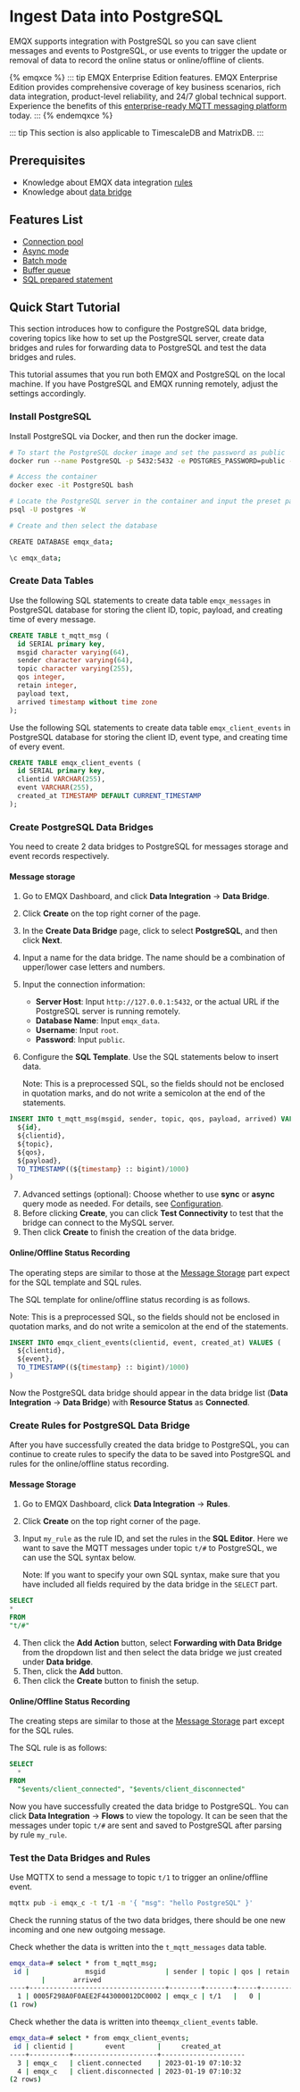 # Ingest Data into PostgreSQL

EMQX supports integration with PostgreSQL so you can save client messages and events to PostgreSQL, or use events to trigger the update or removal of data to record the online status or online/offline of clients.

{% emqxce %}
::: tip
EMQX Enterprise Edition features. EMQX Enterprise Edition provides comprehensive coverage of key business scenarios, rich data integration, product-level reliability, and 24/7 global technical support. Experience the benefits of this [enterprise-ready MQTT messaging platform](https://www.emqx.com/en/try?product=enterprise) today.
:::
{% endemqxce %}

::: tip
This section is also applicable to TimescaleDB and MatrixDB.
:::

## Prerequisites

- Knowledge about EMQX data integration [rules](./rules.md)
- Knowledge about [data bridge](./data-bridges.md)

## Features List

- [Connection pool](./data-bridges.md#connection-pool)
- [Async mode](./data-bridges.md#async-mode)
- [Batch mode](./data-bridges.md#batch-mode)
- [Buffer queue](./data-bridges.md#buffer-queue)
- [SQL prepared statement](./data-bridges.md#prepared-statement)

## Quick Start Tutorial

This section introduces how to configure the PostgreSQL data bridge, covering topics like how to set up the PostgreSQL server, create data bridges and rules for forwarding data to PostgreSQL and test the data bridges and rules.

This tutorial assumes that you run both EMQX and PostgreSQL on the local machine. If you have PostgreSQL and EMQX running remotely, adjust the settings accordingly.

### Install PostgreSQL

Install PostgreSQL via Docker, and then run the docker image. 

```bash
# To start the PostgreSQL docker image and set the password as public
docker run --name PostgreSQL -p 5432:5432 -e POSTGRES_PASSWORD=public -d postgres

# Access the container
docker exec -it PostgreSQL bash

# Locate the PostgreSQL server in the container and input the preset password
psql -U postgres -W

# Create and then select the database

CREATE DATABASE emqx_data;

\c emqx_data;
```

### Create Data Tables

Use the following SQL statements to create data table `emqx_messages` in PostgreSQL database for storing the client ID, topic, payload, and creating time of every message. 

  ```sql
  CREATE TABLE t_mqtt_msg (
    id SERIAL primary key,
    msgid character varying(64),
    sender character varying(64),
    topic character varying(255),
    qos integer,
    retain integer,
    payload text,
    arrived timestamp without time zone
  );
  ```

Use the following SQL statements to create data table `emqx_client_events` in PostgreSQL database for storing the client ID, event type, and creating time of every event. 

```sql
CREATE TABLE emqx_client_events (
  id SERIAL primary key,
  clientid VARCHAR(255),
  event VARCHAR(255),
  created_at TIMESTAMP DEFAULT CURRENT_TIMESTAMP
);
```

### Create PostgreSQL Data Bridges

You need to create 2 data bridges to PostgreSQL for messages storage and event records respectively. 

#### Message storage

1. Go to EMQX Dashboard, and click **Data Integration** -> **Data Bridge**.

2. Click **Create** on the top right corner of the page.

3. In the **Create Data Bridge** page, click to select **PostgreSQL**, and then click **Next**.

4. Input a name for the data bridge. The name should be a combination of upper/lower case letters and numbers.

5. Input the connection information:

   - **Server Host**: Input `http://127.0.0.1:5432`, or the actual URL if the PostgreSQL server is running remotely.
   - **Database Name**: Input `emqx_data`.
   - **Username**: Input `root`.
   - **Password**: Input `public`.

6. Configure the **SQL Template**. Use the SQL statements below to insert data. 

   Note: This is a preprocessed SQL, so the fields should not be enclosed in quotation marks, and do not write a semicolon at the end of the statements. 

  ```sql
  INSERT INTO t_mqtt_msg(msgid, sender, topic, qos, payload, arrived) VALUES(
    ${id},
    ${clientid},
    ${topic},
    ${qos},
    ${payload},
    TO_TIMESTAMP((${timestamp} :: bigint)/1000)
  )
  ```

7. Advanced settings (optional):  Choose whether to use **sync** or **async** query mode as needed. For details, see [Configuration](./data-bridges.md#configuration).
8. Before clicking **Create**, you can click **Test Connectivity** to test that the bridge can connect to the MySQL server.
9. Then click **Create** to finish the creation of the data bridge.

#### Online/Offline Status Recording

The operating steps are similar to those at the [Message Storage](#message-storage) part expect for the SQL template and SQL rules. 

The SQL template for online/offline status recording is as follows. 

Note: This is a preprocessed SQL, so the fields should not be enclosed in quotation marks, and do not write a semicolon at the end of the statements.

```sql
INSERT INTO emqx_client_events(clientid, event, created_at) VALUES (
  ${clientid},
  ${event},
  TO_TIMESTAMP((${timestamp} :: bigint)/1000)
)
```

Now the PostgreSQL data bridge should appear in the data bridge list (**Data Integration** -> **Data Bridge**) with **Resource Status** as **Connected**. 

### Create Rules for PostgreSQL Data Bridge 

After you have successfully created the data bridge to PostgreSQL, you can continue to create rules to specify the data to be saved into PostgreSQL and rules for the online/offline status recording. 

#### Message Storage

1. Go to EMQX Dashboard, click **Data Integration** -> **Rules**.

2. Click **Create** on the top right corner of the page.

3. Input `my_rule` as the rule ID, and set the rules in the **SQL Editor**. Here we want to save the MQTT messages under topic `t/#`  to PostgreSQL, we can use the SQL syntax below. 

   Note: If you want to specify your own SQL syntax, make sure that you have included all fields required by the data bridge in the `SELECT` part. 

  ```sql
SELECT 
  *
FROM
  "t/#"
  ```

4. Then click the **Add Action** button, select **Forwarding with Data Bridge** from the dropdown list and then select the data bridge we just created under **Data bridge**.  
5. Then, click the **Add** button. 
6. Then click the **Create** button to finish the setup. 

#### Online/Offline Status Recording

The creating steps are similar to those at the [Message Storage](#message-storage) part except for the SQL rules.

The SQL rule is as follows: 

```sql
SELECT
  *
FROM 
  "$events/client_connected", "$events/client_disconnected"
```

Now you have successfully created the data bridge to PostgreSQL. You can click **Data Integration** -> **Flows** to view the topology. It can be seen that the messages under topic `t/#`  are sent and saved to PostgreSQL after parsing by rule  `my_rule`. 

### Test the Data Bridges and Rules

Use MQTTX  to send a message to topic  `t/1`  to trigger an online/offline event. 

```bash
mqttx pub -i emqx_c -t t/1 -m '{ "msg": "hello PostgreSQL" }'
```

Check the running status of the two data bridges, there should be one new incoming and one new outgoing message. 

Check whether the data is written into the `t_mqtt_messages` data table.

```bash
emqx_data=# select * from t_mqtt_msg;
 id |              msgid               | sender | topic | qos | retain |            payload
        |       arrived
----+----------------------------------+--------+-------+-----+--------+-------------------------------+---------------------
  1 | 0005F298A0F0AEE2F443000012DC0002 | emqx_c | t/1   |   0 |        | { "msg": "hello PostgreSQL" } | 2023-01-19 07:10:32
(1 row)

```

Check whether the data is written into the`emqx_client_events` table.

```bash
emqx_data=# select * from emqx_client_events;
 id | clientid |        event        |     created_at
----+----------+---------------------+---------------------
  3 | emqx_c   | client.connected    | 2023-01-19 07:10:32
  4 | emqx_c   | client.disconnected | 2023-01-19 07:10:32
(2 rows)

```
